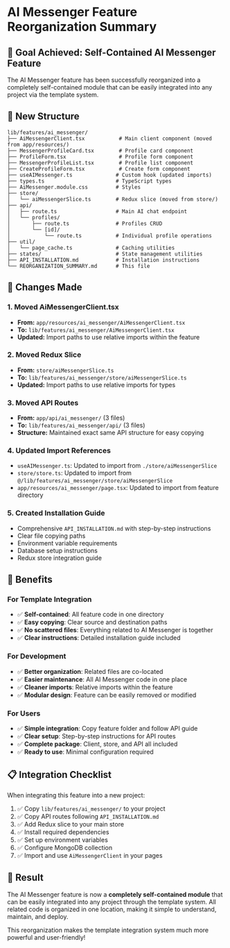 # AI Messenger Feature Reorganization Summary

## 🎯 Goal Achieved: Self-Contained AI Messenger Feature

The AI Messenger feature has been successfully reorganized into a completely self-contained module that can be easily integrated into any project via the template system.

## 📁 New Structure

```
lib/features/ai_messenger/
├── AiMessengerClient.tsx           # Main client component (moved from app/resources/)
├── MessengerProfileCard.tsx        # Profile card component
├── ProfileForm.tsx                 # Profile form component
├── MessengerProfileList.tsx        # Profile list component
├── CreateProfileForm.tsx           # Create form component
├── useAIMessenger.ts              # Custom hook (updated imports)
├── types.ts                       # TypeScript types
├── AiMessenger.module.css         # Styles
├── store/
│   └── aiMessengerSlice.ts        # Redux slice (moved from store/)
├── api/
│   ├── route.ts                   # Main AI chat endpoint
│   └── profiles/
│       ├── route.ts               # Profiles CRUD
│       └── [id]/
│           └── route.ts           # Individual profile operations
├── util/
│   └── page_cache.ts              # Caching utilities
├── states/                        # State management utilities
├── API_INSTALLATION.md            # Installation instructions
└── REORGANIZATION_SUMMARY.md      # This file
```

## 🔄 Changes Made

### 1. **Moved AiMessengerClient.tsx**

- **From:** `app/resources/ai_messenger/AiMessengerClient.tsx`
- **To:** `lib/features/ai_messenger/AiMessengerClient.tsx`
- **Updated:** Import paths to use relative imports within the feature

### 2. **Moved Redux Slice**

- **From:** `store/aiMessengerSlice.ts`
- **To:** `lib/features/ai_messenger/store/aiMessengerSlice.ts`
- **Updated:** Import paths to use relative imports for types

### 3. **Moved API Routes**

- **From:** `app/api/ai_messenger/` (3 files)
- **To:** `lib/features/ai_messenger/api/` (3 files)
- **Structure:** Maintained exact same API structure for easy copying

### 4. **Updated Import References**

- `useAIMessenger.ts`: Updated to import from `./store/aiMessengerSlice`
- `store/store.ts`: Updated to import from `@/lib/features/ai_messenger/store/aiMessengerSlice`
- `app/resources/ai_messenger/page.tsx`: Updated to import from feature directory

### 5. **Created Installation Guide**

- Comprehensive `API_INSTALLATION.md` with step-by-step instructions
- Clear file copying paths
- Environment variable requirements
- Database setup instructions
- Redux store integration guide

## 🚀 Benefits

### **For Template Integration**

- ✅ **Self-contained**: All feature code in one directory
- ✅ **Easy copying**: Clear source and destination paths
- ✅ **No scattered files**: Everything related to AI Messenger is together
- ✅ **Clear instructions**: Detailed installation guide included

### **For Development**

- ✅ **Better organization**: Related files are co-located
- ✅ **Easier maintenance**: All AI Messenger code in one place
- ✅ **Cleaner imports**: Relative imports within the feature
- ✅ **Modular design**: Feature can be easily removed or modified

### **For Users**

- ✅ **Simple integration**: Copy feature folder and follow API guide
- ✅ **Clear setup**: Step-by-step instructions for API routes
- ✅ **Complete package**: Client, store, and API all included
- ✅ **Ready to use**: Minimal configuration required

## 📋 Integration Checklist

When integrating this feature into a new project:

1. ✅ Copy `lib/features/ai_messenger/` to your project
2. ✅ Copy API routes following `API_INSTALLATION.md`
3. ✅ Add Redux slice to your main store
4. ✅ Install required dependencies
5. ✅ Set up environment variables
6. ✅ Configure MongoDB collection
7. ✅ Import and use `AiMessengerClient` in your pages

## 🎉 Result

The AI Messenger feature is now a **completely self-contained module** that can be easily integrated into any project through the template system. All related code is organized in one location, making it simple to understand, maintain, and deploy.

This reorganization makes the template integration system much more powerful and user-friendly!
